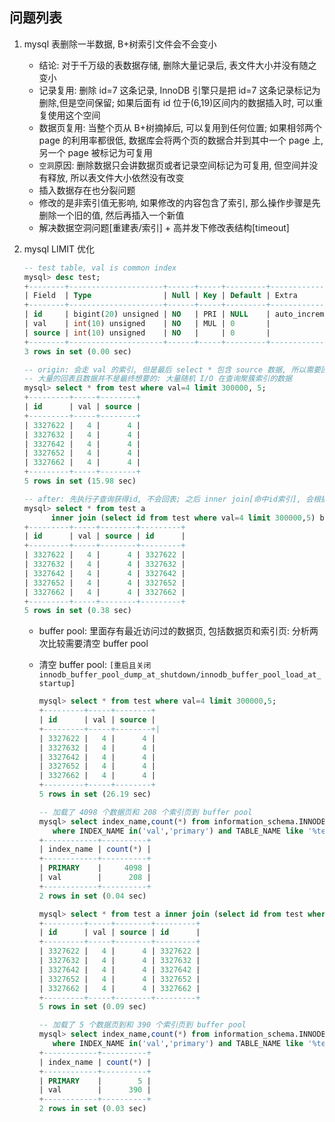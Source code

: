 ## 问题列表

1. mysql 表删除一半数据, B+树索引文件会不会变小

   - 结论: 对于千万级的表数据存储, 删除大量记录后, 表文件大小并没有随之变小
   - 记录复用: 删除 id=7 这条记录, InnoDB 引擎只是把 id=7 这条记录标记为删除,但是空间保留; 如果后面有 id 位于(6,19)区间内的数据插入时, 可以重复使用这个空间
   - 数据页复用: 当整个页从 B+树摘掉后, 可以复用到任何位置; 如果相邻两个 page 的利用率都很低, 数据库会将两个页的数据合并到其中一个 page 上, 另一个 page 被标记为可复用
   - `空洞`原因: 删除数据只会讲数据页或者记录空间标记为可复用, 但空间并没有释放, 所以表文件大小依然没有改变
   - 插入数据存在也分裂问题
   - 修改的是非索引值无影响, 如果修改的内容包含了索引, 那么操作步骤是先删除一个旧的值, 然后再插入一个新值
   - 解决数据空洞问题[重建表/索引] + 高并发下修改表结构[timeout]

2. mysql LIMIT 优化

   ```sql
   -- test table, val is common index
   mysql> desc test;
   +--------+---------------------+------+-----+---------+----------------+
   | Field  | Type                | Null | Key | Default | Extra          |
   +--------+---------------------+------+-----+---------+----------------+
   | id     | bigint(20) unsigned | NO   | PRI | NULL    | auto_increment |
   | val    | int(10) unsigned    | NO   | MUL | 0       |                |
   | source | int(10) unsigned    | NO   |     | 0       |                |
   +--------+---------------------+------+-----+---------+----------------+
   3 rows in set (0.00 sec)

   -- origin: 会走 val 的索引, 但是最后 select * 包含 source 数据, 所以需要回表, 且要回表 300000 次
   -- 大量的回表且数据并不是最终想要的: 大量随机 I/O 在查询聚簇索引的数据
   mysql> select * from test where val=4 limit 300000, 5;
   +---------+-----+--------+
   | id      | val | source |
   +---------+-----+--------+
   | 3327622 |   4 |      4 |
   | 3327632 |   4 |      4 |
   | 3327642 |   4 |      4 |
   | 3327652 |   4 |      4 |
   | 3327662 |   4 |      4 |
   +---------+-----+--------+
   5 rows in set (15.98 sec)

   -- after: 先执行子查询获得id, 不会回表; 之后 inner join[命中id索引], 会根据索引过滤之后再 join; 之后 select * 会回表[5次]
   mysql> select * from test a
         inner join (select id from test where val=4 limit 300000,5) b on a.id=b.id;
   +---------+-----+--------+---------+
   | id      | val | source | id      |
   +---------+-----+--------+---------+
   | 3327622 |   4 |      4 | 3327622 |
   | 3327632 |   4 |      4 | 3327632 |
   | 3327642 |   4 |      4 | 3327642 |
   | 3327652 |   4 |      4 | 3327652 |
   | 3327662 |   4 |      4 | 3327662 |
   +---------+-----+--------+---------+
   5 rows in set (0.38 sec)
   ```

   - buffer pool: 里面存有最近访问过的数据页, 包括数据页和索引页: 分析两次比较需要清空 buffer pool
   - 清空 buffer pool: `[重启且关闭 innodb_buffer_pool_dump_at_shutdown/innodb_buffer_pool_load_at_startup]`

     ```sql
     mysql> select * from test where val=4 limit 300000,5;
     +---------+-----+--------+
     | id      | val | source |
     +---------+-----+--------+|
     | 3327622 |   4 |      4 |
     | 3327632 |   4 |      4 |
     | 3327642 |   4 |      4 |
     | 3327652 |   4 |      4 |
     | 3327662 |   4 |      4 |
     +---------+-----+--------+
     5 rows in set (26.19 sec)

     -- 加载了 4098 个数据页和 208 个索引页到 buffer pool
     mysql> select index_name,count(*) from information_schema.INNODB_BUFFER_PAGE
        where INDEX_NAME in('val','primary') and TABLE_NAME like '%test%' group by index_name;
     +------------+----------+
     | index_name | count(*) |
     +------------+----------+
     | PRIMARY    |     4098 |
     | val        |      208 |
     +------------+----------+
     2 rows in set (0.04 sec)

     mysql> select * from test a inner join (select id from test where val=4 limit 300000, 5) b on a.id=b.id;
     +---------+-----+--------+---------+
     | id      | val | source | id      |
     +---------+-----+--------+---------+
     | 3327622 |   4 |      4 | 3327622 |
     | 3327632 |   4 |      4 | 3327632 |
     | 3327642 |   4 |      4 | 3327642 |
     | 3327652 |   4 |      4 | 3327652 |
     | 3327662 |   4 |      4 | 3327662 |
     +---------+-----+--------+---------+
     5 rows in set (0.09 sec)

     -- 加载了 5 个数据页到和 390 个索引页到 buffer pool
     mysql> select index_name,count(*) from information_schema.INNODB_BUFFER_PAGE
        where INDEX_NAME in('val','primary') and TABLE_NAME like '%test%' group by index_name;
     +------------+----------+
     | index_name | count(*) |
     +------------+----------+
     | PRIMARY    |        5 |
     | val        |      390 |
     +------------+----------+
     2 rows in set (0.03 sec)
     ```
